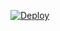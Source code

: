[![Deploy](https://www.herokucdn.com/deploy/button.svg)](https://heroku.com/deploy?template=https://github.com/Ultimate190/heroku-vnc)
